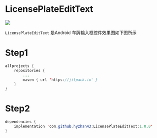 # LicensePlateEditText

[![](https://jitpack.io/v/hyzhan43/LicensePlateEditText.svg)](https://jitpack.io/#hyzhan43/LicensePlateEditText)


`LicensePlateEditText` 是Android 车牌输入框控件效果图如下图所示




# Step1
```java
allprojects {
	repositories {
		...
		maven { url 'https://jitpack.io' }
	}
}
```

# Step2
```java
dependencies {
	implementation 'com.github.hyzhan43:LicensePlateEditText:1.0.0'
}
```
